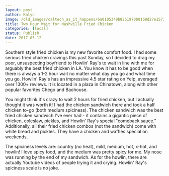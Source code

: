 ```yaml
---
layout: post
author: Kalyn
image: /old_images/caltech_as_it_happens/6a0105349b8251970b01b8d27e1573970c.jpg
title: Two Hour Wait for Nashville Fried Chicken
categories: [local]
status: Publish
date: 2017-05-12
---
```


Southern style fried chicken is my new favorite comfort food. I had some serious fried chicken cravings this past Sunday, so I decided to drag my poor, unsuspecting boyfriend to Howlin' Ray's to wait in line with me for arguably the best fried chicken in LA. You know it has to be good when there is always a 1-2 hour wait no matter what day you go and what time you go. Howlin' Ray's has an impressive 4.5 star rating on Yelp, averaged over 1300+ reviews. It is located in a plaza in Chinatown, along with other popular favorites Chego and Baohouse.

You might think it's crazy to wait 2 hours for fried chicken, but I actually thought it was worth it! I had the chicken sandwich there and took a half chicken to-go (both medium spiciness). The chicken sandwich was the best fried chicken sandwich I've ever had - it contains a gigantic piece of chicken, coleslaw, pickles, and Howlin' Ray's special "comeback sauce." Additionally, all their fried chicken combos (not the sandwich) come with white bread and pickles. They have a chicken and waffles special on weekends.

The spiciness levels are: country (no heat), mild, medium, hot, x-hot, and howlin! I love spicy food, and the medium was pretty spicy for me. My nose was running by the end of my sandwich. As for the howlin, there are actually Youtube videos of people trying it and crying. Howlin' Ray's spiciness scale is no joke.

